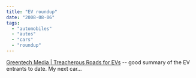 ```yaml
---
title: "EV roundup"
date: "2008-08-06"
tags: 
  - "automobiles"
  - "autos"
  - "cars"
  - "roundup"
---
```


[Greentech Media | Treacherous Roads for EVs](http://www.greentechmedia.com/articles/treacherous-roads-for-evs-1232.html) -- good summary of the EV entrants to date. My next car...
